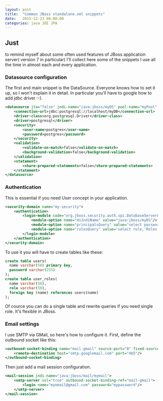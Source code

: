 ```yaml
---
layout: post
title:  "Common JBoss standalone.xml snippets"
date:   2015-12-23 00:00:00 
categories: java JEE JPA 
---
```


## Just
to remind myself about some often used features of JBoss application server( version 7 in particular) I'll collect here some of the snippets I use all the time in almost each and every application.


### Datasource configuration

The first and main snippet is the DataSource. Everyone knows how to set it up, so I won't explain it in detail. In particular you'll have to google how to add jdbc driver :-).

```xml
<datasource jta="false" jndi-name="java:jboss/myDS" pool-name="myPool" enabled="true" use-ccm="false">
    <connection-url>jdbc:postgresql://localhost/myDB</connection-url>
    <driver-class>org.postgresql.Driver</driver-class>
    <driver>postgresql</driver>
    <security>
        <user-name>postgres</user-name>
        <password>postgres</password>
    </security>
    <validation>
        <validate-on-match>false</validate-on-match>
        <background-validation>false</background-validation>
    </validation>
    <statement>
        <share-prepared-statements>false</share-prepared-statements>
    </statement>
</datasource>
```

### Authentication
This is essential if you need *User* concept in your application.

```xml
<security-domain name="my-security">
    <authentication>
        <login-module code="org.jboss.security.auth.spi.DatabaseServerLoginModule" flag="required">
            <module-option name="dsJndiName" value="java:jboss/myDS"/>
            <module-option name="principalsQuery" value="select password from users where name=?"/>
            <module-option name="rolesQuery" value="select role,'Roles' from user_roles where name=?"/>
        </login-module>
    </authentication>
</security-domain>
```

To use it you will have to create tables like these:

```sql
create table users(
  name varchar(50) primary key,
  password varchar(255)
);
create table user_roles(
  name varchar(50),
  role varchar(50),
  foreign key (name) references users(name)
);
```

Of cource you can do a single table and rewrite queries if you need single role. It's flexible in JBoss.

### Email settings

I use SMTP via GMail, so here's how to configure it.
First, define the outbound socket like this:

```xml
<outbound-socket-binding name="mail-gmail" source-port="0" fixed-source-port="false">
    <remote-destination host="smtp.googlemail.com" port="465"/>
</outbound-socket-binding>
```

Then just add a mail session configuration.

```xml
<mail-session jndi-name="java:jboss/mail/mymail">
    <smtp-server ssl="true" outbound-socket-binding-ref="mail-gmail">
        <login name="myemail@gmail.com" password="mypassword"/>
    </smtp-server>
</mail-session>
```

